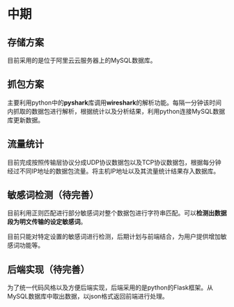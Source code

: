 # 中期

## 存储方案

目前采用的是位于阿里云云服务器上的MySQL数据库。

## 抓包方案

主要利用python中的**pyshark**库调用**wireshark**的解析功能。每隔一分钟该时间内抓取的数据包进行解析，根据统计以及分析结果，利用python连接MySQL数据库更新数据。

## 流量统计

目前完成按照传输层协议分成UDP协议数据包以及TCP协议数据包，根据每分钟经过不同IP地址的数据包流量。将主机IP地址以及其流量统计结果存入数据库。

## 敏感词检测（待完善）

目前利用正则匹配进行部分敏感词对整个数据包进行字符串匹配。可以**检测出数据段为明文传输的设定敏感词**。

目前只能对特定设置的敏感词进行检测，后期计划与前端结合，为用户提供增加敏感词功能等。

## 后端实现（待完善）

为了统一代码风格以及方便后端实现，后端采用的是python的Flask框架。从MySQL数据库中取出数据，以json格式返回前端进行处理。





